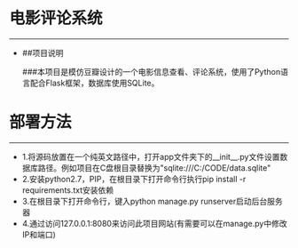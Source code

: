 # 电影评论系统
---
* ##项目说明
 
    ###本项目是模仿豆瓣设计的一个电影信息查看、评论系统，使用了Python语言配合Flask框架，数据库使用SQLite。

# 部署方法
---
* 1.将源码放置在一个纯英文路径中，打开app文件夹下的__init__.py文件设置数据库路径。例如项目在C盘根目录替换为"sqlite:///C:/CODE/data.sqlite"
* 2.安装python2.7，PIP，在根目录下打开命令行执行pip install -r requirements.txt安装依赖
* 3.在根目录下打开命令行，键入python manage.py runserver启动后台服务器
* 4.通过访问127.0.0.1:8080来访问此项目网站(有需要可以在manage.py中修改IP和端口)
